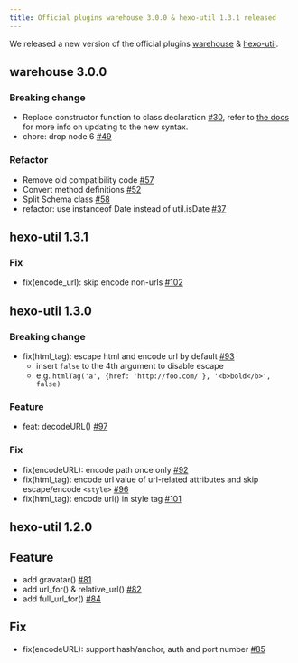 ```yaml
---
title: Official plugins warehouse 3.0.0 & hexo-util 1.3.1 released
---
```


We released a new version of the official plugins [warehouse] & [hexo-util].

## warehouse 3.0.0

### Breaking change
- Replace constructor function to class declaration [#30], refer to [the docs](https://github.com/hexojs/warehouse#30-breaking-change) for more info on updating to the new syntax.
- chore: drop node 6 [#49]

### Refactor
- Remove old compatibility code [#57]
- Convert method definitions [#52]
- Split Schema class [#58]
- refactor: use instanceof Date instead of util.isDate [#37]

## hexo-util 1.3.1

### Fix
- fix(encode_url): skip encode non-urls [#102]

## hexo-util 1.3.0

### Breaking change
- fix(html_tag): escape html and encode url by default [#93]
  * insert `false` to the 4th argument to disable escape
  * e.g. `htmlTag('a', {href: 'http://foo.com/'}, '<b>bold</b>', false)`

### Feature
- feat: decodeURL() [#97]

### Fix
- fix(encodeURL): encode path once only [#92]
- fix(html_tag): encode url value of url-related attributes and skip escape/encode `<style>` [#96]
- fix(html_tag): encode url() in style tag [#101]

## hexo-util 1.2.0

## Feature
- add gravatar() [#81]
- add url_for() & relative_url() [#82]
- add full_url_for() [#84]

## Fix
- fix(encodeURL): support hash/anchor, auth and port number [#85]

[warehouse]: https://github.com/hexojs/warehouse
[hexo-util]: https://github.com/hexojs/hexo-util

[#30]: https://github.com/hexojs/warehouse/pull/30
[#49]: https://github.com/hexojs/warehouse/pull/49
[#57]: https://github.com/hexojs/warehouse/pull/57
[#52]: https://github.com/hexojs/warehouse/pull/52
[#58]: https://github.com/hexojs/warehouse/pull/58
[#37]: https://github.com/hexojs/warehouse/pull/37

[#102]: https://github.com/hexojs/hexo-util/pull/102
[#93]: https://github.com/hexojs/hexo-util/pull/93
[#97]: https://github.com/hexojs/hexo-util/pull/97
[#92]: https://github.com/hexojs/hexo-util/pull/92
[#96]: https://github.com/hexojs/hexo-util/pull/96
[#101]: https://github.com/hexojs/hexo-util/pull/101
[#81]: https://github.com/hexojs/hexo-util/pull/81
[#82]: https://github.com/hexojs/hexo-util/pull/82
[#84]: https://github.com/hexojs/hexo-util/pull/84
[#85]: https://github.com/hexojs/hexo-util/pull/85